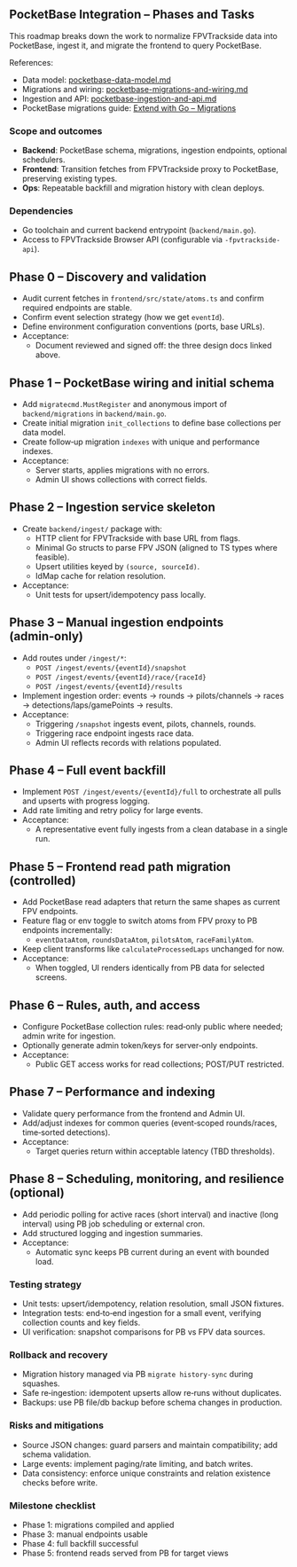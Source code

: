 ## PocketBase Integration – Phases and Tasks

This roadmap breaks down the work to normalize FPVTrackside data into PocketBase, ingest it, and migrate the frontend to query PocketBase.

References:

- Data model: [pocketbase-data-model.md](mdc:frontend/docs/pocketbase-data-model.md)
- Migrations and wiring: [pocketbase-migrations-and-wiring.md](mdc:frontend/docs/pocketbase-migrations-and-wiring.md)
- Ingestion and API: [pocketbase-ingestion-and-api.md](mdc:frontend/docs/pocketbase-ingestion-and-api.md)
- PocketBase migrations guide: [Extend with Go – Migrations](https://pocketbase.io/docs/go-migrations/)

### Scope and outcomes

- **Backend**: PocketBase schema, migrations, ingestion endpoints, optional schedulers.
- **Frontend**: Transition fetches from FPVTrackside proxy to PocketBase, preserving existing types.
- **Ops**: Repeatable backfill and migration history with clean deploys.

### Dependencies

- Go toolchain and current backend entrypoint (`backend/main.go`).
- Access to FPVTrackside Browser API (configurable via `-fpvtrackside-api`).

## Phase 0 – Discovery and validation

- Audit current fetches in `frontend/src/state/atoms.ts` and confirm required endpoints are stable.
- Confirm event selection strategy (how we get `eventId`).
- Define environment configuration conventions (ports, base URLs).
- Acceptance:
  - Document reviewed and signed off: the three design docs linked above.

## Phase 1 – PocketBase wiring and initial schema

- Add `migratecmd.MustRegister` and anonymous import of `backend/migrations` in `backend/main.go`.
- Create initial migration `init_collections` to define base collections per data model.
- Create follow‑up migration `indexes` with unique and performance indexes.
- Acceptance:
  - Server starts, applies migrations with no errors.
  - Admin UI shows collections with correct fields.

## Phase 2 – Ingestion service skeleton

- Create `backend/ingest/` package with:
  - HTTP client for FPVTrackside with base URL from flags.
  - Minimal Go structs to parse FPV JSON (aligned to TS types where feasible).
  - Upsert utilities keyed by `(source, sourceId)`.
  - IdMap cache for relation resolution.
- Acceptance:
  - Unit tests for upsert/idempotency pass locally.

## Phase 3 – Manual ingestion endpoints (admin‑only)

- Add routes under `/ingest/*`:
  - `POST /ingest/events/{eventId}/snapshot`
  - `POST /ingest/events/{eventId}/race/{raceId}`
  - `POST /ingest/events/{eventId}/results`
- Implement ingestion order: events → rounds → pilots/channels → races → detections/laps/gamePoints → results.
- Acceptance:
  - Triggering `/snapshot` ingests event, pilots, channels, rounds.
  - Triggering race endpoint ingests race data.
  - Admin UI reflects records with relations populated.

## Phase 4 – Full event backfill

- Implement `POST /ingest/events/{eventId}/full` to orchestrate all pulls and upserts with progress logging.
- Add rate limiting and retry policy for large events.
- Acceptance:
  - A representative event fully ingests from a clean database in a single run.

## Phase 5 – Frontend read path migration (controlled)

- Add PocketBase read adapters that return the same shapes as current FPV endpoints.
- Feature flag or env toggle to switch atoms from FPV proxy to PB endpoints incrementally:
  - `eventDataAtom`, `roundsDataAtom`, `pilotsAtom`, `raceFamilyAtom`.
- Keep client transforms like `calculateProcessedLaps` unchanged for now.
- Acceptance:
  - When toggled, UI renders identically from PB data for selected screens.

## Phase 6 – Rules, auth, and access

- Configure PocketBase collection rules: read‑only public where needed; admin write for ingestion.
- Optionally generate admin token/keys for server‑only endpoints.
- Acceptance:
  - Public GET access works for read collections; POST/PUT restricted.

## Phase 7 – Performance and indexing

- Validate query performance from the frontend and Admin UI.
- Add/adjust indexes for common queries (event‑scoped rounds/races, time‑sorted detections).
- Acceptance:
  - Target queries return within acceptable latency (TBD thresholds).

## Phase 8 – Scheduling, monitoring, and resilience (optional)

- Add periodic polling for active races (short interval) and inactive (long interval) using PB job scheduling or external cron.
- Add structured logging and ingestion summaries.
- Acceptance:
  - Automatic sync keeps PB current during an event with bounded load.

### Testing strategy

- Unit tests: upsert/idempotency, relation resolution, small JSON fixtures.
- Integration tests: end‑to‑end ingestion for a small event, verifying collection counts and key fields.
- UI verification: snapshot comparisons for PB vs FPV data sources.

### Rollback and recovery

- Migration history managed via PB `migrate history-sync` during squashes.
- Safe re‑ingestion: idempotent upserts allow re‑runs without duplicates.
- Backups: use PB file/db backup before schema changes in production.

### Risks and mitigations

- Source JSON changes: guard parsers and maintain compatibility; add schema validation.
- Large events: implement paging/rate limiting, and batch writes.
- Data consistency: enforce unique constraints and relation existence checks before write.

### Milestone checklist

- Phase 1: migrations compiled and applied
- Phase 3: manual endpoints usable
- Phase 4: full backfill successful
- Phase 5: frontend reads served from PB for target views
